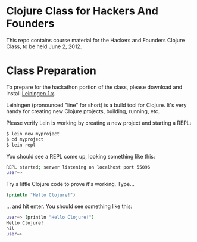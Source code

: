 Clojure Class for Hackers And Founders
==================================

This repo contains course material for the Hackers and Founders Clojure Class, to be held June 2, 2012.

# Class Preparation

To prepare for the hackathon portion of the class, please download and install [Leiningen 1.x](https://github.com/technomancy/leiningen).

Leiningen (pronounced "line" for short) is a build tool for Clojure. It's very handy for creating new Clojure projects, building, running, etc.

Please verify Lein is working by creating a new project and starting a REPL:

````bash
$ lein new myproject
$ cd myproject
$ lein repl
````
You should see a REPL come up, looking something like this:

````bash
REPL started; server listening on localhost port 55096
user=>
````

Try a little Clojure code to prove it's working. Type...
````clojure
(println "Hello Clojure!")
````
... and hit enter. You should see something like this:

````bash
user=> (println "Hello Clojure!")
Hello Clojure!
nil
user=>
````
